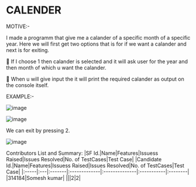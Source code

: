 # CALENDER
MOTIVE:-

I made a programm that give me a calander of a specific month of a specific year. Here we will first get two options that is for if we want a calander and next is for exiting.

 If I choose 1 then calander is selected and it will ask user for the year and then month of which u want the calander.

 When u will give input the it will print the required calander as output on the console itself.

EXAMPLE:-

![image](https://user-images.githubusercontent.com/86590548/125452833-9075ce23-dd8c-4f36-b62f-5706b83c098b.png)

![image](https://user-images.githubusercontent.com/86590548/125452911-22c64b1f-dedc-4725-9a4b-d537ee0621e6.png)

We can exit by pressing 2.

![image](https://user-images.githubusercontent.com/86590548/125452964-b91d6714-d35f-4e46-a488-4f6d151ab9f5.png)

  

Contributors List and Summary:
|SF Id.|Name|Features|Issuess Raised|Issues Resolved|No. of TestCases|Test Case|
|Candidate Id.|Name|Features|Issuess Raised|Issues Resolved|No. of TestCases|Test Case|
|:-----|:---|:-------|:-------------|:--------------|:-----------|:--------|
|314184|Somesh kumar| |||2|2|

